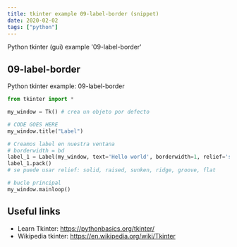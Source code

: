 ```yaml
---
title: tkinter example 09-label-border (snippet)
date: 2020-02-02
tags: ["python"]
---
```

Python tkinter (gui) example '09-label-border'


## 09-label-border

Python tkinter example: 09-label-border

```python
from tkinter import *

my_window = Tk() # crea un objeto por defecto

# CODE GOES HERE
my_window.title("Label")

# Creamos label en nuestra ventana
# borderwidth = bd
label_1 = Label(my_window, text='Hello world', borderwidth=1, relief='solid', font='Times 12')
label_1.pack()
# se puede usar relief: solid, raised, sunken, ridge, groove, flat

# bucle principal
my_window.mainloop()

```

## Useful links

- Learn Tkinter: https://pythonbasics.org/tkinter/
- Wikipedia tkinter: https://en.wikipedia.org/wiki/Tkinter
